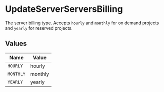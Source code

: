 # UpdateServerServersBilling

The server billing type. Accepts `hourly` and `monthly` for on demand projects and `yearly` for reserved projects.


## Values

| Name      | Value     |
| --------- | --------- |
| `HOURLY`  | hourly    |
| `MONTHLY` | monthly   |
| `YEARLY`  | yearly    |